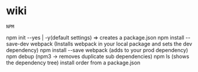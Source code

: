 # wiki
```
NPM
```
npm init --yes | -y(default settings) => creates a package.json
npm install --save-dev webpack (Installs webpack in your local package and sets the dev dependency)
npm install --save webpack (adds to your prod dependency)
npm debup (npm3 -> removes duplicate sub dependencies)
npm ls (shows the dependency tree)
install order from a package.json
